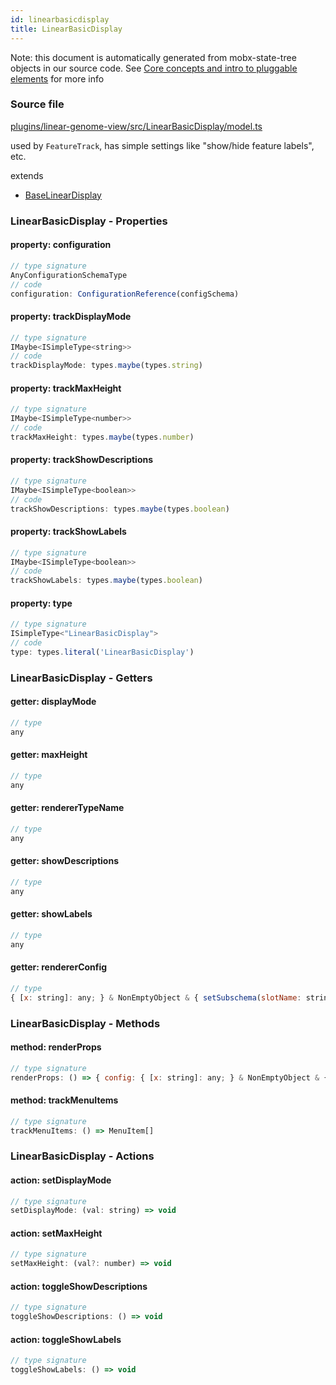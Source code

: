 ```yaml
---
id: linearbasicdisplay
title: LinearBasicDisplay
---
```


Note: this document is automatically generated from mobx-state-tree objects in
our source code. See
[Core concepts and intro to pluggable elements](/docs/developer_guide/) for more
info

### Source file

[plugins/linear-genome-view/src/LinearBasicDisplay/model.ts](https://github.com/GMOD/jbrowse-components/blob/main/plugins/linear-genome-view/src/LinearBasicDisplay/model.ts)

used by `FeatureTrack`, has simple settings like "show/hide feature labels",
etc.

extends

- [BaseLinearDisplay](../baselineardisplay)

### LinearBasicDisplay - Properties

#### property: configuration

```js
// type signature
AnyConfigurationSchemaType
// code
configuration: ConfigurationReference(configSchema)
```

#### property: trackDisplayMode

```js
// type signature
IMaybe<ISimpleType<string>>
// code
trackDisplayMode: types.maybe(types.string)
```

#### property: trackMaxHeight

```js
// type signature
IMaybe<ISimpleType<number>>
// code
trackMaxHeight: types.maybe(types.number)
```

#### property: trackShowDescriptions

```js
// type signature
IMaybe<ISimpleType<boolean>>
// code
trackShowDescriptions: types.maybe(types.boolean)
```

#### property: trackShowLabels

```js
// type signature
IMaybe<ISimpleType<boolean>>
// code
trackShowLabels: types.maybe(types.boolean)
```

#### property: type

```js
// type signature
ISimpleType<"LinearBasicDisplay">
// code
type: types.literal('LinearBasicDisplay')
```

### LinearBasicDisplay - Getters

#### getter: displayMode

```js
// type
any
```

#### getter: maxHeight

```js
// type
any
```

#### getter: rendererTypeName

```js
// type
any
```

#### getter: showDescriptions

```js
// type
any
```

#### getter: showLabels

```js
// type
any
```

#### getter: rendererConfig

```js
// type
{ [x: string]: any; } & NonEmptyObject & { setSubschema(slotName: string, data: unknown): any; } & IStateTreeNode<AnyConfigurationSchemaType>
```

### LinearBasicDisplay - Methods

#### method: renderProps

```js
// type signature
renderProps: () => { config: { [x: string]: any; } & NonEmptyObject & { setSubschema(slotName: string, data: unknown): any; } & IStateTreeNode<AnyConfigurationSchemaType>; }
```

#### method: trackMenuItems

```js
// type signature
trackMenuItems: () => MenuItem[]
```

### LinearBasicDisplay - Actions

#### action: setDisplayMode

```js
// type signature
setDisplayMode: (val: string) => void
```

#### action: setMaxHeight

```js
// type signature
setMaxHeight: (val?: number) => void
```

#### action: toggleShowDescriptions

```js
// type signature
toggleShowDescriptions: () => void
```

#### action: toggleShowLabels

```js
// type signature
toggleShowLabels: () => void
```
